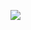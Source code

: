 [![](https://travis-ci.org/saalfeldlab/label-utilities-n5.svg?branch=master)](https://travis-ci.org/saalfeldlab/label-utilities-n5)

